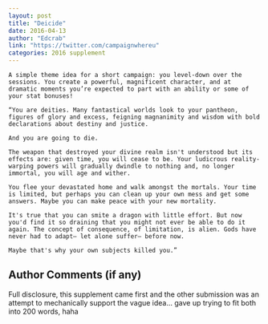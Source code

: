 ```yaml
---
layout: post
title: "Deicide"
date: 2016-04-13
author: "Edcrab"
link: "https://twitter.com/campaignwhereu"
categories: 2016 supplement
---
```

```
A simple theme idea for a short campaign: you level-down over the sessions. You create a powerful, magnificent character, and at dramatic moments you’re expected to part with an ability or some of your stat bonuses!

“You are deities. Many fantastical worlds look to your pantheon, figures of glory and excess, feigning magnanimity and wisdom with bold declarations about destiny and justice.

And you are going to die.

The weapon that destroyed your divine realm isn't understood but its effects are: given time, you will cease to be. Your ludicrous reality-warping powers will gradually dwindle to nothing and, no longer immortal, you will age and wither.

You flee your devastated home and walk amongst the mortals. Your time is limited, but perhaps you can clean up your own mess and get some answers. Maybe you can make peace with your new mortality.

It's true that you can smite a dragon with little effort. But now you'd find it so draining that you might not ever be able to do it again. The concept of consequence, of limitation, is alien. Gods have never had to adapt— let alone suffer— before now.

Maybe that's why your own subjects killed you.”

```
## Author Comments (if any)

Full disclosure, this supplement came first and the other submission was an attempt to mechanically support the vague idea... gave up trying to fit both into 200 words, haha
